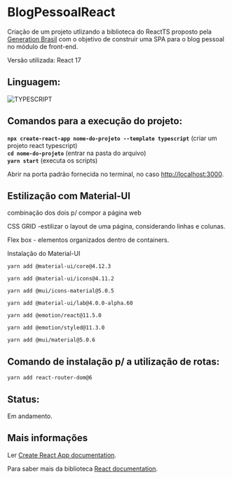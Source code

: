 # BlogPessoalReact

Criação de um projeto utlizando a biblioteca do ReactTS proposto pela [Generation Brasil](https://brazil.generation.org/) com o objetivo de construir uma SPA para o blog pessoal no módulo de front-end.

Versão utilizada: React 17

## Linguagem:
![TYPESCRIPT](https://img.shields.io/badge/TypeScript-007ACC?style=for-the-badge&logo=typescript&logoColor=white)


## Comandos para a execução do projeto:

****`npx create-react-app nome-do-projeto --template typescript`**** (criar um projeto react typescript) <br>
****`cd nome-do-projeto`**** (entrar na pasta do arquivo) <br>
****`yarn start`**** (executa os scripts) <br>

Abrir na porta padrão fornecida no terminal, no caso [http://localhost:3000](http://localhost:3000/).

## Estilização com Material-UI

combinação dos dois p/ compor a página web

CSS GRID -estilizar o layout de uma página, considerando linhas e colunas.

Flex box - elementos organizados dentro de containers.

Instalação do Material-UI

`yarn add @material-ui/core@4.12.3` 

`yarn add @material-ui/icons@4.11.2` 

`yarn add @mui/icons-material@5.0.5` 

`yarn add @material-ui/lab@4.0.0-alpha.60` 

`yarn add @emotion/react@11.5.0`

`yarn add @emotion/styled@11.3.0`

`yarn add @mui/material@5.0.6`

## Comando de instalação p/ a utilização de rotas:

`yarn add react-router-dom@6`

## Status:

Em andamento.

## Mais informações

Ler [Create React App documentation](https://facebook.github.io/create-react-app/docs/getting-started).

Para saber mais da biblioteca [React documentation](https://reactjs.org/).
